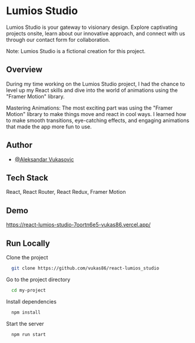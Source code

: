 
# Lumios Studio 

Lumios Studio is your gateway to visionary design. Explore captivating projects onsite, learn about our innovative approach, and connect with us through our contact form for collaboration. 

Note: Lumios Studio is a fictional creation for this project.



## Overview
During my time working on the Lumios Studio project, I had the chance to level up my React skills and dive into the world of animations using the "Framer Motion" library.

Mastering Animations: The most exciting part was using the "Framer Motion" library to make things move and react in cool ways. I learned how to make smooth transitions, eye-catching effects, and engaging animations that made the app more fun to use.
## Author

- [@Aleksandar Vukasovic](https://www.github.com/vukas86)


## Tech Stack

React, React Router, React Redux, Framer Motion



## Demo

https://react-lumios-studio-7oortn6e5-vukas86.vercel.app/


## Run Locally

Clone the project

```bash
  git clone https://github.com/vukas86/react-lumios_studio
```

Go to the project directory

```bash
  cd my-project
```

Install dependencies

```bash
  npm install
```

Start the server

```bash
  npm run start
```

